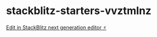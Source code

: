 # stackblitz-starters-vvztmlnz

[Edit in StackBlitz next generation editor ⚡️](https://stackblitz.com/~/github.com/IlyaLytvynov/stackblitz-starters-vvztmlnz)
